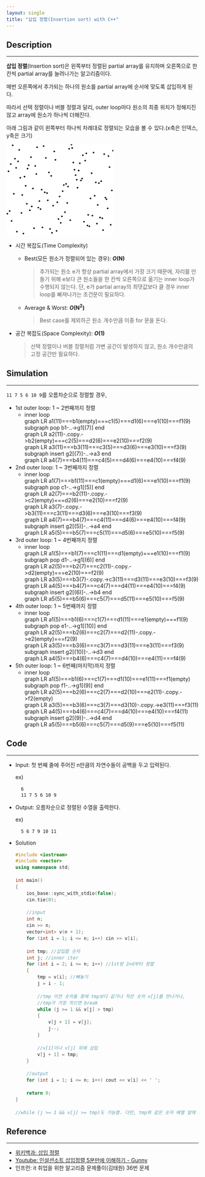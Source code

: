 ```yaml
---
layout: single
title: "삽입 정렬(Insertion sort) with C++"
---
```


## Description
---

**삽입 정렬**(Insertion sort)은 왼쪽부터 정렬된 partial array를 유지하며 오른쪽으로 한 칸씩 partial array를 늘려나가는 알고리즘이다.

매번 오른쪽에서 추가되는 하나의 원소를 partial array에 순서에 맞도록 삽입하게 된다.

따라서 선택 정렬이나 버블 정렬과 달리, outer loop마다 원소의 최종 위치가 정해지진 않고 array에 원소가 하나씩 더해진다.

아래 그림과 같이 왼쪽부터 하나씩 차례대로 정렬되는 모습을 볼 수 있다.(x축은 인덱스, y축은 크기)

![insertion-sort-animation](https://github.com/ITHwang/ITHwang.github.io/blob/master/_images/20210306-insertion-sort.gif?raw=true)

- 시간 복잡도(Time Complexity)
    - Best(모든 원소가 정렬되어 있는 경우): <strong><i>O</i>(N)</strong>
        > 추가되는 원소 e가 항상 partial array에서 가장 크기 때문에, 자리를 만들기 위해 e보다 큰 원소들을 한 칸씩 오른쪽으로 옮기는 inner loop가 수행되지 않는다.
        > 단, e가 partial array의 최댓값보다 클 경우 inner loop를 빠져나가는 조건문이 필요하다. 
    - Average & Worst: <strong>*O*(N<sup>2</sup>)</strong>
        > Best case를 제외하곤 원소 개수만큼 이중 for 문을 돈다.

- 공간 복잡도(Space Complexity): <strong><i>O</i>(1)</strong>
    > 선택 정렬이나 버블 정렬처럼 가변 공간이 발생하지 않고, 원소 개수만큼의 고정 공간만 필요하다.

## Simulation
---

`11 7 5 6 10 9`를 오름차순으로 정렬할 경우,

- 1st outer loop: 1 ~ 2번째까지 정렬
    - inner loop
        <div class="mermaid">
            graph LR
            a1(11)===b1(empty)===c1(5)===d1(6)===e1(10)===f1(9)
            subgraph pop
            b1-..->g1[(7)]
            end
        </div>
        <div class="mermaid">
            graph LR
            a2(11)-.copy.->b2(empty)===c2(5)===d2(6)===e2(10)===f2(9)
        </div>
        <div class="mermaid">
            graph LR
            a3(11)===b3(11)===c3(5)===d3(6)===e3(10)===f3(9)
            subgraph insert
            g2[(7)]-..->a3
            end
        </div>
        <div class="mermaid">
            graph LR
            a4(7)===b4(11)===c4(5)===d4(6)===e4(10)===f4(9)
        </div>
- 2nd outer loop: 1 ~ 3번째까지 정렬
    - inner loop
        <div class="mermaid">
            graph LR
            a1(7)===b1(11)===c1(empty)===d1(6)===e1(10)===f1(9)
            subgraph pop
            c1-..->g1[(5)]
            end
        </div>
        <div class="mermaid">
            graph LR
            a2(7)===b2(11)-.copy.->c2(empty)===d2(6)===e2(10)===f2(9)
        </div>
        <div class="mermaid">
            graph LR
            a3(7)-.copy.->b3(11)===c3(11)===d3(6)===e3(10)===f3(9)
        </div>
        <div class="mermaid">
            graph LR
            a4(7)===b4(7)===c4(11)===d4(6)===e4(10)===f4(9)
            subgraph insert
            g2[(5)]-..->a4
            end
        </div>
        <div class="mermaid">
            graph LR
            a5(5)===b5(7)===c5(11)===d5(6)===e5(10)===f5(9)
        </div>
- 3rd outer loop: 1 ~ 4번째까지 정렬
    - inner loop
        <div class="mermaid">
            graph LR
            a1(5)===b1(7)===c1(11)===d1(empty)===e1(10)===f1(9)
            subgraph pop
            d1-..->g1[(6)]
            end
        </div>
        <div class="mermaid">
            graph LR
            a2(5)===b2(7)===c2(11)-.copy.->d2(empty)===e2(10)===f2(9)
        </div>
        <div class="mermaid">
            graph LR
            a3(5)===b3(7)-.copy.->c3(11)===d3(11)===e3(10)===f3(9)
        </div>
        <div class="mermaid">
            graph LR
            a4(5)===b4(7)===c4(7)===d4(11)===e4(10)===f4(9)
            subgraph insert
            g2[(6)]-..->b4
            end
        </div>
        <div class="mermaid">
            graph LR
            a5(5)===b5(6)===c5(7)===d5(11)===e5(10)===f5(9)
        </div>
- 4th outer loop: 1 ~ 5번째까지 정렬
    - inner loop
        <div class="mermaid">
            graph LR
            a1(5)===b1(6)===c1(7)===d1(11)===e1(empty)===f1(9)
            subgraph pop
            e1-..->g1[(10)]
            end
        </div>
        <div class="mermaid">
            graph LR
            a2(5)===b2(6)===c2(7)===d2(11)-.copy.->e2(empty)===f2(9)
        </div>
        <div class="mermaid">
            graph LR
            a3(5)===b3(6)===c3(7)===d3(11)===e3(11)===f3(9)
            subgraph insert
            g2[(10)]-..->d3
            end
        </div>
        <div class="mermaid">
            graph LR
            a4(5)===b4(6)===c4(7)===d4(10)===e4(11)===f4(9)
        </div>
- 5th outer loop: 1 ~ 6번째(마지막)까지 정렬
    - inner loop
        <div class="mermaid">
            graph LR
            a1(5)===b1(6)===c1(7)===d1(10)===e1(11)===f1(empty)
            subgraph pop
            f1-..->g1[(9)]
            end
        </div>
        <div class="mermaid">
            graph LR
            a2(5)===b2(6)===c2(7)===d2(10)===e2(11)-.copy.->f2(empty)
        </div>
        <div class="mermaid">
            graph LR
            a3(5)===b3(6)===c3(7)===d3(10)-.copy.->e3(11)===f3(11)
        </div>
        <div class="mermaid">
            graph LR
            a4(5)===b4(6)===c4(7)===d4(10)===e4(10)===f4(11)
            subgraph insert
            g2[(9)]-..->d4
            end
        </div>
        <div class="mermaid">
            graph LR
            a5(5)===b5(6)===c5(7)===d5(9)===e5(10)===f5(11)
        </div>

## Code
---

- Input: 첫 번째 줄에 주어진 n만큼의 자연수들이 공백을 두고 입력된다.

    ex)

        6
        11 7 5 6 10 9

- Output: 오름차순으로 정렬된 수열을 출력한다.

    ex)

        5 6 7 9 10 11

- Solution

    ```cpp
    #include <iostream>
    #include <vector>
    using namespace std;

    int main()
    {
        ios_base::sync_with_stdio(false);
        cin.tie(0);

        //input
        int n;
        cin >> n;
        vector<int> v(n + 1);
        for (int i = 1; i <= n; i++) cin >> v[i];

        int tmp; //삽입할 숫자
        int j; //inner iter
        for (int i = 2; i <= n; i++) //1st랑 2nd부터 정렬
        {
            tmp = v[i]; //빼놓기
            j = i - 1;

            //tmp 이전 숫자들 중에 tmp보다 같거나 작은 숫자 v[j]를 만나거나,
            //tmp가 가장 작으면 break
            while (j >= 1 && v[j] > tmp)
            {
                v[j + 1] = v[j];
                j--;
            }

            //v[1]이나 v[j] 뒤에 삽입
            v[j + 1] = tmp;
        }

        //output
        for (int i = 1; i <= n; i++) cout << v[i] << ' ';

        return 0;
    }

    //while (j >= 1 && v[j] >= tmp)도 가능함. 다만, tmp와 같은 숫자 배열 앞에 tmp가 삽입됨.
    ```

## Reference
---

- [위키백과: 삽입 정렬](https://ko.wikipedia.org/wiki/%EC%82%BD%EC%9E%85_%EC%A0%95%EB%A0%AC)
- [Youtube: 인설션소트 삽입정렬 5분만에 이해하기 - Gunny](https://www.youtube.com/watch?v=iqf96rVQ8fY)
- 인프런: it 취업을 위한 알고리즘 문제풀이(김태원) 36번 문제